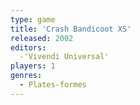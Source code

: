 ```yaml
---
type: game
title: 'Crash Bandicoot XS'
released: 2002
editors: 
  -'Vivendi Universal'
players: 1
genres:
  - Plates-formes
---
```

